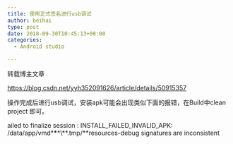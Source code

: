 ```yaml
---
title: 使用正式签名进行usb调试
author: beihai
type: post
date: 2018-09-30T10:45:13+00:00
categories:
  - Android studio

---
```

转载博主文章<!--more-->


  
<https://blog.csdn.net/yyh352091626/article/details/50915357>
  
操作完成后进行usb调试，安装apk可能会出现类似下面的报错，在Build中clean project 即可。
  
ailed to finalize session : INSTALL\_FAILED\_INVALID_APK: /data/app/vmd\***\***\*\\*\*.tmp/\*\*resources-debug signatures are inconsistent
